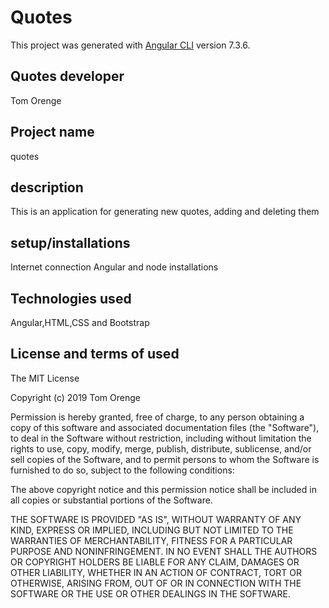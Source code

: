 # Quotes
This project was generated with [Angular CLI](https://github.com/angular/angular-cli) version 7.3.6.

## Quotes developer
Tom Orenge

## Project name
quotes

## description
This is an application for generating new quotes, adding and deleting them

## setup/installations
Internet connection
Angular and node installations

## Technologies used
Angular,HTML,CSS and Bootstrap

## License and terms of used

The MIT License

Copyright (c) 2019 Tom Orenge

Permission is hereby granted, free of charge, to any person obtaining a copy
of this software and associated documentation files (the "Software"), to deal
in the Software without restriction, including without limitation the rights
to use, copy, modify, merge, publish, distribute, sublicense, and/or sell
copies of the Software, and to permit persons to whom the Software is
furnished to do so, subject to the following conditions:

The above copyright notice and this permission notice shall be included in
all copies or substantial portions of the Software.

THE SOFTWARE IS PROVIDED "AS IS", WITHOUT WARRANTY OF ANY KIND, EXPRESS OR
IMPLIED, INCLUDING BUT NOT LIMITED TO THE WARRANTIES OF MERCHANTABILITY,
FITNESS FOR A PARTICULAR PURPOSE AND NONINFRINGEMENT. IN NO EVENT SHALL THE
AUTHORS OR COPYRIGHT HOLDERS BE LIABLE FOR ANY CLAIM, DAMAGES OR OTHER
LIABILITY, WHETHER IN AN ACTION OF CONTRACT, TORT OR OTHERWISE, ARISING FROM,
OUT OF OR IN CONNECTION WITH THE SOFTWARE OR THE USE OR OTHER DEALINGS IN
THE SOFTWARE.
